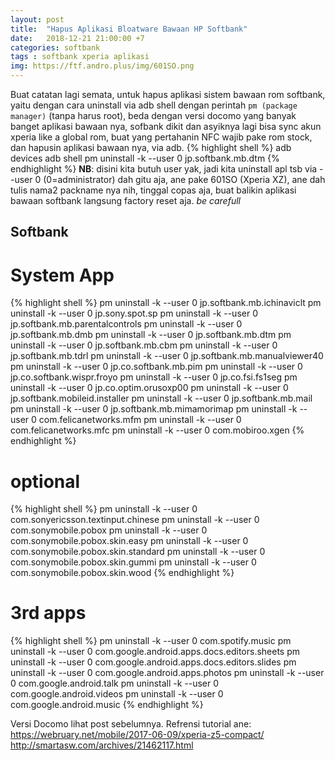 ```yaml
---
layout: post
title:  "Hapus Aplikasi Bloatware Bawaan HP Softbank"
date:   2018-12-21 21:00:00 +7
categories: softbank
tags : softbank xperia aplikasi
img: https://ftf.andro.plus/img/601SO.png
---
```

Buat catatan lagi semata, untuk hapus aplikasi sistem bawaan rom softbank, yaitu dengan cara uninstall via adb shell dengan perintah <code>pm (package manager)</code> (tanpa harus root), beda dengan versi docomo yang
banyak banget aplikasi bawaan nya, sofbank dikit dan asyiknya lagi bisa sync akun xperia like a global rom, buat yang pertahanin NFC wajib pake rom stock, dan hapusin aplikasi bawaan nya, via adb.
{% highlight shell %}
adb devices
adb shell
pm uninstall -k --user 0 jp.softbank.mb.dtm
{% endhighlight %}
<b>NB</b>: disini kita butuh user yak, jadi kita uninstall apl tsb via --user 0 (0=administrator)
dah gitu aja, ane pake 601SO (Xperia XZ), ane dah tulis nama2 packname nya nih, tinggal copas aja, buat balikin aplikasi bawaan softbank langsung factory reset aja. <i>be carefull</i>
## Softbank
# System App
{% highlight shell %}
pm uninstall -k --user 0 jp.softbank.mb.ichinaviclt
pm uninstall -k --user 0 jp.sony.spot.sp
pm uninstall -k --user 0 jp.softbank.mb.parentalcontrols
pm uninstall -k --user 0 jp.softbank.mb.dmb
pm uninstall -k --user 0 jp.softbank.mb.dtm
pm uninstall -k --user 0 jp.softbank.mb.cbm
pm uninstall -k --user 0 jp.softbank.mb.tdrl
pm uninstall -k --user 0 jp.softbank.mb.manualviewer40
pm uninstall -k --user 0 jp.co.softbank.mb.pim
pm uninstall -k --user 0 jp.co.softbank.wispr.froyo
pm uninstall -k --user 0 jp.co.fsi.fs1seg
pm uninstall -k --user 0 jp.co.optim.orusoxp00
pm uninstall -k --user 0 jp.softbank.mobileid.installer
pm uninstall -k --user 0 jp.softbank.mb.mail
pm uninstall -k --user 0 jp.softbank.mb.mimamorimap
pm uninstall -k --user 0 com.felicanetworks.mfm
pm uninstall -k --user 0 com.felicanetworks.mfc
pm uninstall -k --user 0 com.mobiroo.xgen
{% endhighlight %}

# optional
{% highlight shell %}
pm uninstall -k --user 0 com.sonyericsson.textinput.chinese
pm uninstall -k --user 0 com.sonymobile.pobox
pm uninstall -k --user 0 com.sonymobile.pobox.skin.easy
pm uninstall -k --user 0 com.sonymobile.pobox.skin.standard
pm uninstall -k --user 0 com.sonymobile.pobox.skin.gummi
pm uninstall -k --user 0 com.sonymobile.pobox.skin.wood
{% endhighlight %}

# 3rd apps
{% highlight shell %}
pm uninstall -k --user 0 com.spotify.music
pm uninstall -k --user 0 com.google.android.apps.docs.editors.sheets
pm uninstall -k --user 0 com.google.android.apps.docs.editors.slides
pm uninstall -k --user 0 com.google.android.apps.photos
pm uninstall -k --user 0 com.google.android.talk
pm uninstall -k --user 0 com.google.android.videos
pm uninstall -k --user 0 com.google.android.music
{% endhighlight %}


Versi Docomo lihat post sebelumnya. Refrensi tutorial ane:<br/>
https://webruary.net/mobile/2017-06-09/xperia-z5-compact/<br/>
http://smartasw.com/archives/21462117.html
